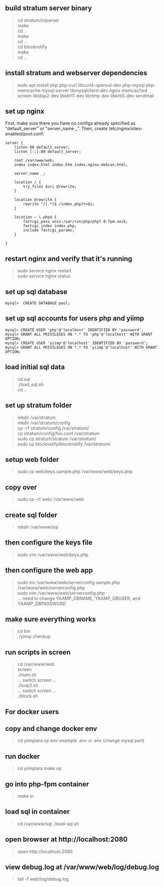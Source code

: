 build stratum server binary
---
> cd stratum/iniparser  
> make  
> cd ..  
> make  
> cd ..  
> cd blocknotify  
> make  
> cd ..  

install stratum and webserver dependencies
---
> sudo apt install php php-curl libcurl4-openssl-dev php-mysql php-memcache mysql-server libmysqlclient-dev nginx memcached screen libldap2-dev libidn11-dev librtmp-dev libkrb5-dev sendmail

set up nginx
---
First, make sure there you have no configs already specified as "default_server" or "server_name _".
Then, create /etc/nginx/sites-enabled/pool.conf:

	server {
		listen 80 default_server;
		listen [::]:80 default_server;

		root /var/www/web;
		index index.html index.htm index.nginx-debian.html;

		server_name _;

		location / {
		    try_files $uri @rewrite;
		}

		location @rewrite {
		    rewrite ^/(.*)$ /index.php?r=$1;
		}

		location ~ \.php$ {
		    fastcgi_pass unix:/var/run/php/php7.0-fpm.sock;
		    fastcgi_index index.php;
		    include fastcgi_params;
		}

	}

restart nginx and verify that it's running
---
> sudo service nginx restart  
> sudo service nginx status  

set up sql database
---
	mysql>  CREATE DATABASE pool;

set up sql accounts for users php and yiimp
---
	mysql> CREATE USER 'php'@'localhost' IDENTIFIED BY 'password';
	mysql> GRANT ALL PRIVILEGES ON *.* TO 'php'@'localhost' WITH GRANT OPTION;
	mysql> CREATE USER 'yiimp'@'localhost' IDENTIFIED BY 'password';
	mysql> GRANT ALL PRIVILEGES ON *.* TO 'yiimp'@'localhost' WITH GRANT OPTION;

load initial sql data
---
> cd sql  
> ./load_sql.sh  
> cd ..  

set up stratum folder
---
> mkdir /var/stratum  
> mkdir /var/stratum/config  
> cp -rf stratum/config /var/stratum/  
> cp stratum/config/foo.conf /var/stratum  
> sudo cp stratum/stratum /var/stratum/  
> sudo cp blocknotify/blocknotify /var/stratum/  

setup web folder
---
> sudo cp web/keys.sample.php /var/www/web/keys.php

copy over
---
> sudo cp -rf web/ /var/www/web

create sql folder
---
> mkdir /var/www/sql

then configure the keys file
---
> sudo vim /var/www/web/keys.php

then configure the web app
---
> sudo mv /var/www/web/serverconfig.sample.php /var/www/web/serverconfig.php  
> sudo vim /var/www/web/serverconfig.php  
> ... need to change YAAMP_DBNAME, YAAMP_DBUSER, and YAAMP_DBPASSWORD  

make sure everything works
---
> cd bin  
> ./yiimp checkup  

run scripts in screen
---
> cd /var/www/web  
> screen  
> ./main.sh  
> ... switch screen ...  
> ./loop2.sh  
> ... switch screen ...  
> ./block.sh  

## For docker users

copy and change docker env
---
> cd yiimplara
> cp env-example .env
> vi .env (change mysql part)

run docker
---
> cd yiimplara
> make up

go into php-fpm container
---
> make in

load sql in container
---
> cd /var/www/sql
> ./load-sql.sh

open browser at http://localhost:2080
---
> open http://localhost:2080

view debug.log at /var/www/web/log/debug.log
---
> tail -f web/log/debug.log
